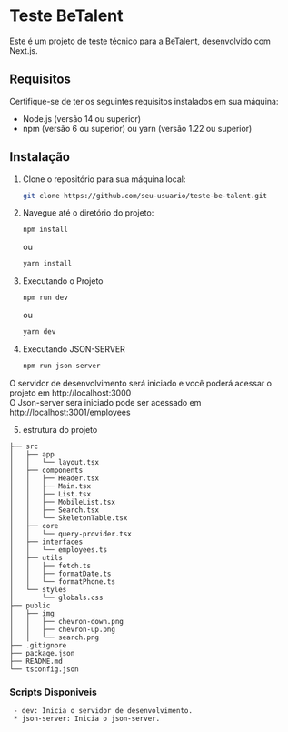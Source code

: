 # Teste BeTalent

Este é um projeto de teste técnico para a BeTalent, desenvolvido com Next.js.

## Requisitos

Certifique-se de ter os seguintes requisitos instalados em sua máquina:

- Node.js (versão 14 ou superior)
- npm (versão 6 ou superior) ou yarn (versão 1.22 ou superior)

## Instalação

1. Clone o repositório para sua máquina local:

   ```bash
   git clone https://github.com/seu-usuario/teste-be-talent.git
   ```
2. Navegue até o diretório do projeto:
    ```bash
    npm install
    ```
    ou
    ```bash
    yarn install
    ```

3. Executando o Projeto

    ```bash
    npm run dev
    ```
    ou
    ```bash
    yarn dev
    ```
4. Executando JSON-SERVER
    ```bash
    npm run json-server
    ```
O servidor de desenvolvimento será iniciado e você poderá acessar o projeto em http://localhost:3000 \
O Json-server sera iniciado pode ser acessado em http://localhost:3001/employees

5. estrutura do projeto
```
├── src
│   ├── app
│   │   └── layout.tsx
│   ├── components
│   │   ├── Header.tsx
│   │   ├── Main.tsx
│   │   ├── List.tsx
│   │   ├── MobileList.tsx
│   │   ├── Search.tsx
│   │   └── SkeletonTable.tsx
│   ├── core
│   │   └── query-provider.tsx
│   ├── interfaces
│   │   └── employees.ts
│   ├── utils
│   │   ├── fetch.ts
│   │   ├── formatDate.ts
│   │   └── formatPhone.ts
│   └── styles
│       └── globals.css
├── public
│   ├── img
│   │   ├── chevron-down.png
│   │   ├── chevron-up.png
│   │   └── search.png
├── .gitignore
├── package.json
├── README.md
└── tsconfig.json
```

### Scripts Disponiveis

     - dev: Inicia o servidor de desenvolvimento. 
     * json-server: Inicia o json-server.